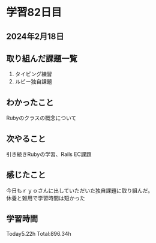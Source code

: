 # 学習82日目
## 2024年2月18日
## 取り組んだ課題一覧
1. タイピング練習
5. ルビー独自課題
## わかったこと
Rubyのクラスの概念について
## 次やること
引き続きRubyの学習、Rails EC課題
## 感じたこと
今日もｒｙｏさんに出していただいた独自課題に取り組んだ。<br>
休養と雑用で学習時間は短かった
## 学習時間
 Today5.22h
 Total:896.34h
